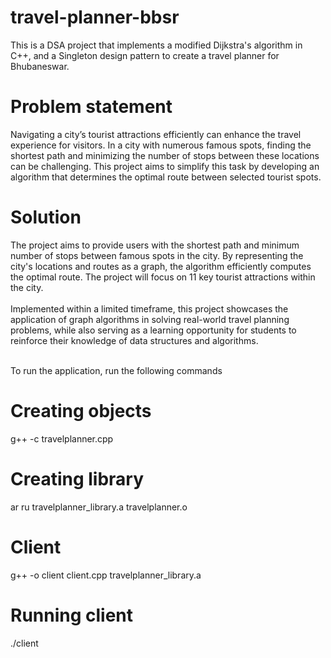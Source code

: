 # travel-planner-bbsr

This is a DSA project that implements a modified Dijkstra's algorithm in C++, and a Singleton design pattern to create a travel planner for Bhubaneswar. 
<br>
# Problem statement
Navigating a city’s tourist attractions efficiently can enhance the travel experience for visitors. In a city with numerous famous spots, finding the shortest path and minimizing the number of stops between these locations can be challenging. This project aims to simplify this task by developing an algorithm that determines the optimal route between selected tourist spots.

# Solution
The project aims to provide users with the shortest path and minimum number of stops between famous spots in the city. By representing the city's locations and routes as a graph, the algorithm efficiently computes the optimal route. The project will focus on 11 key tourist attractions within the city.<br><br>
Implemented within a limited timeframe, this project showcases the application of graph algorithms in solving real-world travel planning problems, while also serving as a learning opportunity for students to reinforce their knowledge of data structures and algorithms.<br>

<br>
To run the application, run the following commands

# Creating objects
g++ -c travelplanner.cpp 

# Creating library
ar ru travelplanner_library.a travelplanner.o  

# Client
g++ -o client client.cpp travelplanner_library.a  

# Running client
./client 
